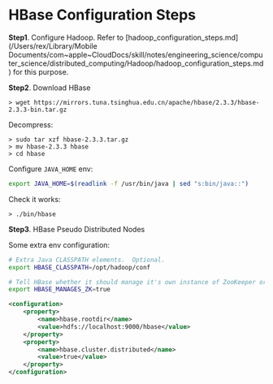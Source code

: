 # HBase Configuration Steps

**Step1**. Configure Hadoop. Refer to [hadoop_configuration_steps.md](/Users/rex/Library/Mobile Documents/com~apple~CloudDocs/skill/notes/engineering_science/computer_science/distributed_computing/Hadoop/hadoop_configuration_steps.md) for this purpose. 

**Step2**. Download HBase

```shell
> wget https://mirrors.tuna.tsinghua.edu.cn/apache/hbase/2.3.3/hbase-2.3.3-bin.tar.gz
```

Decompress:

```shell
> sudo tar xzf hbase-2.3.3.tar.gz
> mv hbase-2.3.3 hbase
> cd hbase
```

Configure `JAVA_HOME` env:

```{.sh .numberLines startFrom="28" filename="hbase/conf/hbase-env.sh"}
export JAVA_HOME=$(readlink -f /usr/bin/java | sed "s:bin/java::")
```

Check it works:

```shell
> ./bin/hbase
```



**Step3**. HBase Pseudo Distributed Nodes

Some extra env configuration:

```{.sh .numberLines startFrom="30" filename="hbase/conf/hbase-env.sh"}
# Extra Java CLASSPATH elements.  Optional.
export HBASE_CLASSPATH=/opt/hadoop/conf
```

```{.sh .numberLines startFrom="125" filename="hbase/conf/hbase-env.sh"}
# Tell HBase whether it should manage it's own instance of ZooKeeper or not.
export HBASE_MANAGES_ZK=true
```



```{.xml .numberLines startFrom="22" filename="hbase/conf/hbase-site.xml"}
<configuration>
    <property>
    	<name>hbase.rootdir</name>
        <value>hdfs://localhost:9000/hbase</value>
    </property>
    <property>
    	<name>hbase.cluster.distributed</name>
        <value>true</value>
    </property>
</configuration>
```











